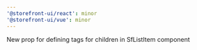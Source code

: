 ```yaml
---
'@storefront-ui/react': minor
'@storefront-ui/vue': minor
---
```


New prop for defining tags for children in SfListItem component
